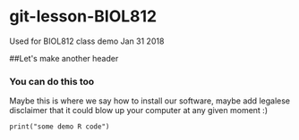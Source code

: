 # git-lesson-BIOL812
Used for BIOL812 class demo Jan 31 2018

##Let's make another header

### You can do this too

Maybe this is where we say how to install our software, maybe add legalese disclaimer that it could blow up your computer at any given moment :)

```{r, echo=FALSE}
print("some demo R code")
```
